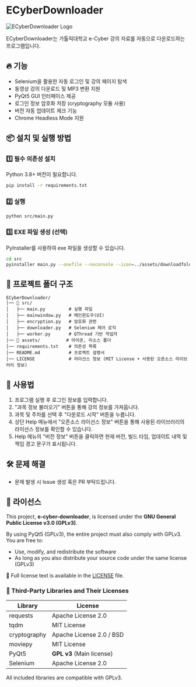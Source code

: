 # ECyberDownloader

![ECyberDownloader Logo](assets/downloadfolderblank_99350.ico)

ECyberDownloader는 가톨릭대학교 e-Cyber 강의 자료를 자동으로 다운로드하는 프로그램입니다.

## 🔥 기능
- Selenium을 활용한 자동 로그인 및 강의 페이지 탐색
- 동영상 강의 다운로드 및 MP3 변환 지원
- PyQt5 GUI 인터페이스 제공
- 로그인 정보 암호화 저장 (cryptography 모듈 사용)
- 버전 자동 업데이트 체크 기능
- Chrome Headless Mode 지원

## 📦 설치 및 실행 방법

### 1️⃣ 필수 의존성 설치
Python 3.8+ 버전이 필요합니다.
```bash
pip install -r requirements.txt
```

### 2️⃣ 실행
```bash
python src/main.py
```

### 3️⃣ EXE 파일 생성 (선택)
PyInstaller를 사용하여 exe 파일을 생성할 수 있습니다.
```bash
cd src
pyinstaller main.py --onefile --noconsole --icon=../assets/downloadfolderblank_99350.ico --noupx
```

## 📁 프로젝트 폴더 구조
```
ECyberDownloader/
│── 📂 src/
│   ├── main.py         # 실행 파일
│   ├── mainwindow.py   # 메인윈도우(UI)
│   ├── encryption.py   # 암호화 관련
│   ├── downloader.py   # Selenium 제어 로직
│   ├── worker.py       # QThread 기반 작업자
│── 📂 assets/          # 아이콘, 리소스 폴더
│── requirements.txt    # 의존성 목록
│── README.md           # 프로젝트 설명서
│── LICENSE             # 라이선스 정보 (MIT License + 사용된 오픈소스 라이브러리 정보)
```

## 📝 사용법
1. 프로그램 실행 후 로그인 정보를 입력합니다.
2. "과목 정보 불러오기" 버튼을 통해 강의 정보를 가져옵니다.
3. 과목 및 주차를 선택 후 "다운로드 시작" 버튼을 누릅니다.
4. 상단 Help 메뉴에서 "오픈소스 라이선스 정보" 버튼을 통해 사용된 라이브러리의 라이선스 정보를 확인할 수 있습니다.
5. Help 메뉴의 "버전 정보" 버튼을 클릭하면 현재 버전, 빌드 타임, 업데이트 내역 및 책임 경고 문구가 표시됩니다.

## 🛠 문제 해결
- 문제 발생 시 Issue 생성 혹은 PR 부탁드립니다.

## 📜 라이선스
This project, **e-cyber-downloader**, is licensed under the **GNU General Public License v3.0 (GPLv3)**.

By using PyQt5 (GPLv3), the entire project must also comply with GPLv3. You are free to:

- Use, modify, and redistribute the software
- As long as you also distribute your source code under the same license (GPLv3)

🔗 Full license text is available in the [LICENSE](./LICENSE) file.

### 🧩 Third-Party Libraries and Their Licenses

| Library        | License                   |
|----------------|----------------------------|
| requests       | Apache License 2.0         |
| tqdm           | MIT License                |
| cryptography   | Apache License 2.0 / BSD   |
| moviepy        | MIT License                |
| PyQt5          | **GPL v3** (Main license)  |
| Selenium       | Apache License 2.0         |

All included libraries are compatible with GPLv3.

